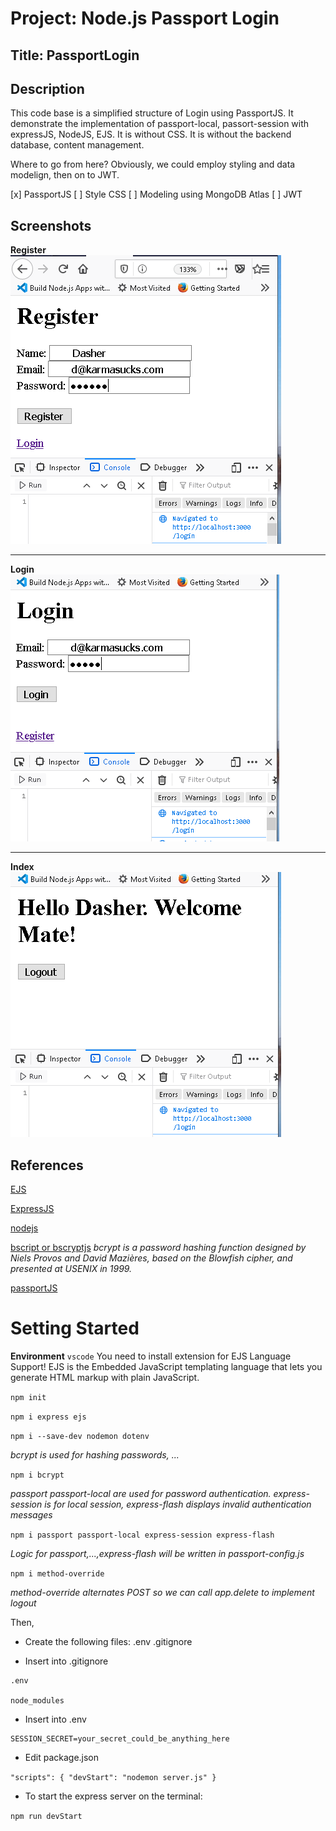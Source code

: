# Project: Node.js Passport Login 

## Title: PassportLogin

## Description

This code base is a simplified structure of Login using PassportJS.  It demonstrate the implementation of passport-local, passort-session with expressJS, NodeJS, EJS.  It is without CSS.  It is without the backend database, content management.  

Where to go from here?  Obviously, we could employ styling and data modelign, then on to JWT.

[x] PassportJS
[ ] Style CSS
[ ] Modeling using MongoDB Atlas
[ ] JWT

## Screenshots

**Register**  
![register](https://github.com/hurricanemark/NodeJS-Passport-Login/blob/master/assets/img/register.PNG)

---

**Login**  
![Login](https://github.com/hurricanemark/NodeJS-Passport-Login/blob/master/assets/img/login.PNG)

---

**Index**  
![index page](https://github.com/hurricanemark/NodeJS-Passport-Login/blob/master/assets/img/indexpage.PNG)

## References

[EJS](https://ejs.co/#about)

[ExpressJS](https://expressjs.com/)

[nodejs](https://nodejs.org/en/)

[bscript or bscryptjs](https://passwordhashing.com/BCrypt)
*bcrypt is a password hashing function designed by Niels Provos and David Mazières, based on the Blowfish cipher, and presented at USENIX in 1999.*

[passportJS](http://www.passportjs.org/packages/passport-local/)


# Setting Started

**Environment** `vscode`
You need to  install extension for 
EJS Language Support!  EJS is the Embedded JavaScript templating language that lets you generate HTML markup with plain JavaScript.

`npm init`

`npm i express ejs`

`npm i --save-dev nodemon dotenv`

*bcrypt is used for hashing passwords, ...*

`npm i bcrypt`  

*passport passport-local are used for password authentication.  express-session is for local session, express-flash displays invalid authentication messages*


`npm i passport passport-local express-session express-flash`

*Logic for passport,...,express-flash will be written in passport-config.js*


`npm i method-override`

*method-override alternates POST so we can call app.delete to implement logout*

Then,  

- Create the following files:  .env .gitignore

- Insert into .gitignore

```
.env

node_modules
```  

- Insert into .env  

```
SESSION_SECRET=your_secret_could_be_anything_here
```  

- Edit package.json

`"scripts": { "devStart": "nodemon server.js" }`

- To start the express server on the terminal:

`npm run devStart`